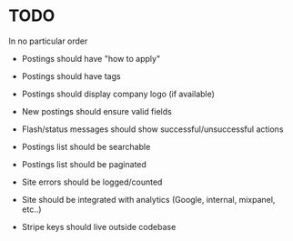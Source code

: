 # TODO #

In no particular order

* Postings should have "how to apply"
* Postings should have tags
* Postings should display company logo (if available)

* New postings should ensure valid fields
* Flash/status messages should show successful/unsuccessful actions

* Postings list should be searchable
* Postings list should be paginated

* Site errors should be logged/counted
* Site should be integrated with analytics (Google, internal, mixpanel, etc..)

* Stripe keys should live outside codebase